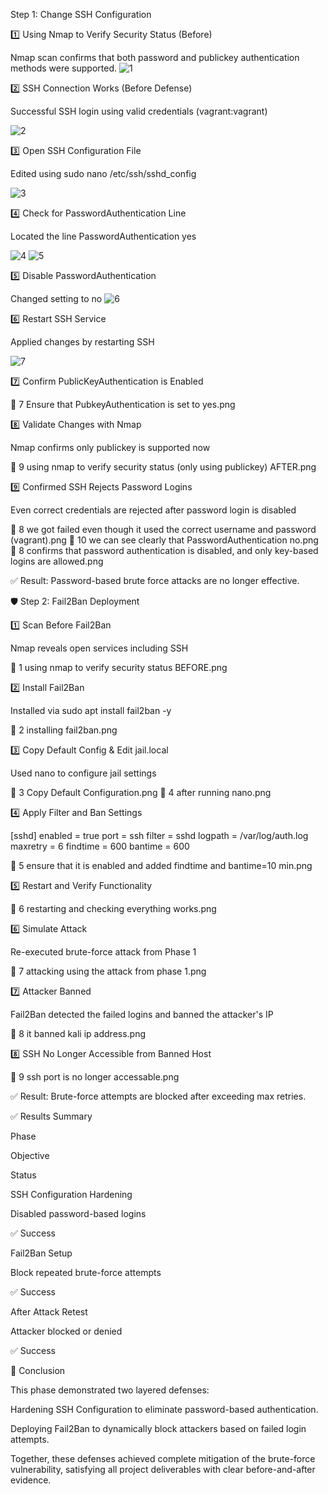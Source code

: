 Step 1: Change SSH Configuration

1️⃣ Using Nmap to Verify Security Status (Before)

Nmap scan confirms that both password and publickey authentication methods were supported.
![1](https://github.com/user-attachments/assets/31e32c09-a641-4bf1-b742-6dad7ff8210f)

2️⃣ SSH Connection Works (Before Defense)

Successful SSH login using valid credentials (vagrant:vagrant)

![2](https://github.com/user-attachments/assets/a75b5e34-fda2-4a7a-8ddf-0604d3a3752d)

3️⃣ Open SSH Configuration File

Edited using sudo nano /etc/ssh/sshd_config

![3](https://github.com/user-attachments/assets/9e2b070b-3fa2-49dc-b1ca-2a73d0e7c68d)

4️⃣ Check for PasswordAuthentication Line

Located the line PasswordAuthentication yes

![4](https://github.com/user-attachments/assets/788078d5-a8cb-4acf-9064-756a6b6c854a)
![5](https://github.com/user-attachments/assets/4c3c046d-b5ff-4647-bc71-82d61214a07b)


5️⃣ Disable PasswordAuthentication

Changed setting to no
![6](https://github.com/user-attachments/assets/115c9cc0-e22b-429b-9306-b5f5cccc0222)


6️⃣ Restart SSH Service

Applied changes by restarting SSH

 ![7](https://github.com/user-attachments/assets/985473c7-8af1-4888-b2b4-95be7a6c25b7)

7️⃣ Confirm PublicKeyAuthentication is Enabled

📸 7 Ensure that PubkeyAuthentication is set to yes.png

8️⃣ Validate Changes with Nmap

Nmap confirms only publickey is supported now

📸 9 using nmap to verify security status (only using publickey) AFTER.png

9️⃣ Confirmed SSH Rejects Password Logins

Even correct credentials are rejected after password login is disabled

📸 8 we got failed even though it used the correct username and password (vagrant).png
📸 10 we can see clearly that PasswordAuthentication no.png
📸 8 confirms that password authentication is disabled, and only key-based logins are allowed.png

✅ Result: Password-based brute force attacks are no longer effective.

🛡️ Step 2: Fail2Ban Deployment

1️⃣ Scan Before Fail2Ban

Nmap reveals open services including SSH

📸 1 using nmap to verify security status BEFORE.png

2️⃣ Install Fail2Ban

Installed via sudo apt install fail2ban -y

📸 2 installing fail2ban.png

3️⃣ Copy Default Config & Edit jail.local

Used nano to configure jail settings

📸 3 Copy Default Configuration.png
📸 4 after running nano.png

4️⃣ Apply Filter and Ban Settings

[sshd]
enabled = true
port = ssh
filter = sshd
logpath = /var/log/auth.log
maxretry = 6
findtime = 600
bantime = 600

📸 5 ensure that it is enabled and added findtime and bantime=10 min.png

5️⃣ Restart and Verify Functionality

📸 6 restarting and checking everything works.png

6️⃣ Simulate Attack

Re-executed brute-force attack from Phase 1

📸 7 attacking using the attack from phase 1.png

7️⃣ Attacker Banned

Fail2Ban detected the failed logins and banned the attacker's IP

📸 8 it banned kali ip address.png

8️⃣ SSH No Longer Accessible from Banned Host

📸 9 ssh port is no longer accessable.png

✅ Result: Brute-force attempts are blocked after exceeding max retries.

✅ Results Summary

Phase

Objective

Status

SSH Configuration Hardening

Disabled password-based logins

✅ Success

Fail2Ban Setup

Block repeated brute-force attempts

✅ Success

After Attack Retest

Attacker blocked or denied

✅ Success

📌 Conclusion

This phase demonstrated two layered defenses:

Hardening SSH Configuration to eliminate password-based authentication.

Deploying Fail2Ban to dynamically block attackers based on failed login attempts.

Together, these defenses achieved complete mitigation of the brute-force vulnerability, satisfying all project deliverables with clear before-and-after evidence.
